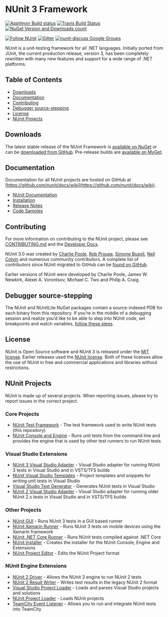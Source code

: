 # NUnit 3 Framework #

[![AppVeyor Build status](https://ci.appveyor.com/api/projects/status/3xfkxtnkrts1x06q/branch/master?svg=true)](https://ci.appveyor.com/project/CharliePoole/nunit/branch/master) [![Travis Build Status](https://travis-ci.org/nunit/nunit.svg?branch=master)](https://travis-ci.org/nunit/nunit) [![NuGet Version and Downloads count](https://buildstats.info/nuget/NUnit)](https://www.nuget.org/packages/NUnit)

[![Follow NUnit](https://img.shields.io/twitter/follow/nunit.svg?style=social)](https://twitter.com/nunit) [![Gitter](https://img.shields.io/gitter/room/nwjs/nw.js.svg)](https://gitter.im/nunit/nunit) [![nunit-discuss Google Groups](https://img.shields.io/badge/mailing%20list-nunit--discuss-blue.svg)](https://groups.google.com/forum/#!forum/nunit-discuss)

NUnit is a unit-testing framework for all .NET languages. Initially ported from JUnit, the current production release, version 3, has been completely rewritten with many new features and support for a wide range of .NET platforms.

## Table of Contents ##

- [Downloads](#downloads)
- [Documentation](#documentation)
- [Contributing](#contributing)
- [Debugger source-stepping](#debugger-source-stepping)
- [License](#license)
- [NUnit Projects](#nunit-projects)

## Downloads ##

The latest stable release of the NUnit Framework is [available on NuGet](https://www.nuget.org/packages/NUnit/) or can be [downloaded from GitHub](https://github.com/nunit/nunit/releases). Pre-release builds are [available on MyGet](https://www.myget.org/feed/nunit/package/nuget/NUnit).

## Documentation ##

Documentation for all NUnit projects are hosted on GitHub at [https://github.com/nunit/docs/wiki](https://github.com/nunit/docs/wiki).

- [NUnit Documentation](https://github.com/nunit/docs/wiki/NUnit-Documentation)
- [Installation](https://github.com/nunit/docs/wiki/Installation)
- [Release Notes](https://github.com/nunit/docs/wiki/Release-Notes)
- [Code Samples](https://github.com/nunit/docs/wiki/Samples)

## Contributing ##

For more information on contributing to the NUnit project, please see [CONTRIBUTING.md](https://github.com/nunit/nunit/blob/master/CONTRIBUTING.md) and the [Developer Docs](https://github.com/nunit/docs/wiki/Team-Practices#technical-practices).

NUnit 3.0 was created by [Charlie Poole](https://github.com/CharliePoole), [Rob Prouse](https://github.com/rprouse), [Simone Busoli](https://github.com/simoneb), [Neil Colvin](https://github.com/oznetmaster) and numerous community contributors. A complete list of contributors since NUnit migrated to GitHub can be [found on GitHub](https://github.com/nunit/nunit/graphs/contributors).

Earlier versions of NUnit were developed by Charlie Poole, James W. Newkirk, Alexei A. Vorontsov, Michael C. Two and Philip A. Craig.

## Debugger source-stepping ##

The NUnit and NUnitLite NuGet packages contain a source-indexed PDB for each binary from this repository.
If you’re in the middle of a debugging session and realize you’d like to be able to step into NUnit code,
set breakpoints and watch variables, [follow these steps](https://github.com/nunit/docs/wiki/Debugger-Source-Stepping).

## License ##

NUnit is Open Source software and NUnit 3 is released under the [MIT license](https://raw.githubusercontent.com/nunit/nunit/master/LICENSE.txt). Earlier releases used the [NUnit license](http://www.nunit.org/nuget/license.html). Both of these licenses allow the use of NUnit in free and commercial applications and libraries without restrictions.

## NUnit Projects ##

NUnit is made up of several projects. When reporting issues, please try to report issues in the correct project.

### Core Projects ###

- [NUnit Test Framework](https://github.com/nunit/nunit) - The test framework used to write NUnit tests (this repository)
- [NUnit Console and Engine](https://github.com/nunit/nunit-console) - Runs unit tests from the command line and provides the engine that is used by other test runners to run NUnit tests

### Visual Studio Extensions ###

- [NUnit 3 Visual Studio Adapter](https://github.com/nunit/nunit3-vs-adapter) - Visual Studio adapter for running NUnit 3 tests in Visual Studio and in VSTS/TFS builds
- [NUnit Visual Studio Templates](https://github.com/nunit/nunit-vs-templates) - Project templates and snippets for writing unit tests in Visual Studio
- [Visual Studio Test Generator](https://github.com/nunit/nunit-vs-testgenerator) - Generates NUnit tests in Visual Studio
- [NUnit 2 Visual Studio Adapter](https://github.com/nunit/nunit-vs-adapter) - Visual Studio adapter for running older NUnit 2.x tests in Visual Studio and in VSTS/TFS builds

### Other Projects ###

- [NUnit GUI](https://github.com/nunit/nunit-gui) - Runs NUnit 3 tests in a GUI based runner
- [NUnit Xamarin Runner](https://github.com/nunit/nunit.xamarin) - Runs NUnit 3 tests on mobile devices using the Xamarin framework
- [NUnit .NET Core Runner](https://github.com/nunit/dotnet-test-nunit) - Runs NUnit tests compiled against .NET Core
- [NUnit Installer](https://github.com/nunit/nunit-distribution) - Creates the installer for the NUnit Console, Engine and Extensions
- [NUnit Project Editor](https://github.com/nunit/nunit-project-editor) - Edits the NUnit Project format

### NUnit Engine Extensions ###

- [NUnit 2 Driver](https://github.com/nunit/nunit-v2-framework-driver) - Allows the NUnit 3 engine to run NUnit 2 tests
- [NUnit 2 Result Writer](https://github.com/nunit/nunit-v2-result-writer) - Writes test results in the legacy NUnit 2 format
- [Visual Studio Project Loader](https://github.com/nunit/vs-project-loader) - Loads and parses Visual Studio projects and solutions
- [NUnit Project Loader](https://github.com/nunit/nunit-project-loader) - Loads NUnit projects
- [TeamCity Event Listener](https://github.com/nunit/teamcity-event-listener) - Allows you to run and integrate NUnit tests into TeamCity
